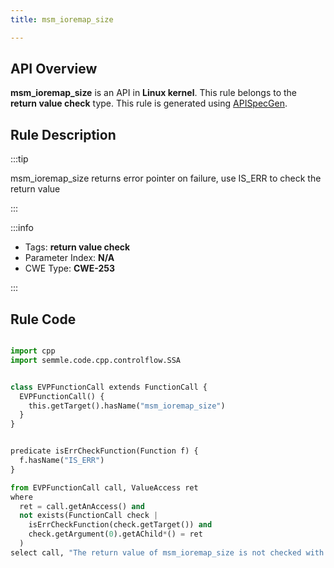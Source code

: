 ```yaml
---
title: msm_ioremap_size

---
```



## API Overview
**msm_ioremap_size** is an API in **Linux kernel**. This rule belongs to the **return value check** type. This rule is generated using [APISpecGen](../../tools/APISpecGen).
## Rule Description

:::tip

msm_ioremap_size returns error pointer on failure, use IS_ERR to check the return value

:::

:::info

- Tags: **return value check**
- Parameter Index: **N/A**
- CWE Type: **CWE-253**

:::

## Rule Code
```python

import cpp
import semmle.code.cpp.controlflow.SSA


class EVPFunctionCall extends FunctionCall {
  EVPFunctionCall() {
    this.getTarget().hasName("msm_ioremap_size")
  }
}


predicate isErrCheckFunction(Function f) {
  f.hasName("IS_ERR") 
}

from EVPFunctionCall call, ValueAccess ret
where
  ret = call.getAnAccess() and
  not exists(FunctionCall check |
    isErrCheckFunction(check.getTarget()) and
    check.getArgument(0).getAChild*() = ret
  )
select call, "The return value of msm_ioremap_size is not checked with IS_ERR."
    
```